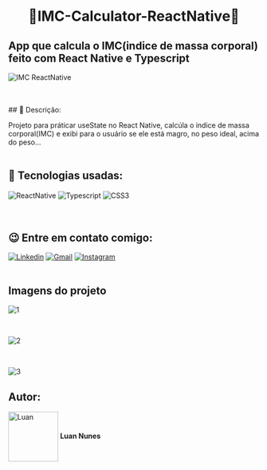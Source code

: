 <h1 align="center">📱IMC-Calculator-ReactNative📱</h1>
<h2>App que calcula o IMC(indice de massa corporal) feito com React Native e Typescript</h2> 

![IMC ReactNative](https://user-images.githubusercontent.com/105875989/201987639-437856c5-a5d1-4cb0-bc69-c758aba761ea.gif)

<br>
<br>
## 📝 Descrição:

Projeto para práticar useState no React Native, calcúla o indice de massa corporal(IMC) e exibi para o usuário se ele está magro, no peso ideal, acima do peso...
<br>
<br>
## 🚀 Tecnologias usadas:

<div style='display:inline_block;'>
  <img align='center' alt='ReactNative' src='https://img.shields.io/badge/React_Native-20232A?style=for-the-badge&logo=react&logoColor=61DAFB'/>  
  <img align='center' alt='Typescript' src='https://img.shields.io/badge/TypeScript-007ACC?style=for-the-badge&logo=typescript&logoColor=white'/>
  <img align='center' alt='CSS3' src='https://img.shields.io/badge/CSS-239120?&style=for-the-badge&logo=css3&logoColor=white'/> 
</div>
<br><br>

## 😉 Entre em contato comigo:

[![Linkedin](https://img.shields.io/badge/LinkedIn-0077B5?style=for-the-badge&logo=linkedin&logoColor=white)](https://www.linkedin.com/in/luan-nunes-esbaltar/)
[![Gmail](https://img.shields.io/badge/Gmail-D14836?style=for-the-badge&logo=gmail&logoColor=white)](mailto:nunesesbaltar.luan02@gmail.com)
[![Instagram](https://img.shields.io/badge/Instagram-E4405F?style=for-the-badge&logo=instagram&logoColor=white)](https://www.instagram.com/luan_nunees/)
<br>
<br>
## Imagens do projeto

![1](https://user-images.githubusercontent.com/105875989/201987690-f8047ed3-9db4-4c67-bf82-c16868623083.png)

<br>

![2](https://user-images.githubusercontent.com/105875989/201987698-c05065ec-ec14-4073-b59c-3c604da70d31.png)

<br>

![3](https://user-images.githubusercontent.com/105875989/201987703-6ca37064-7c74-41cb-bc25-ffbd2483327b.png)

## Autor:

<img align='center' style="width:100px; height: 100px;" alt='Luan' src='https://user-images.githubusercontent.com/105875989/202720555-79b37083-a2e8-47d6-8d43-5003323b22ff.jpeg'/>  
<strong>Luan Nunes</strong> 

